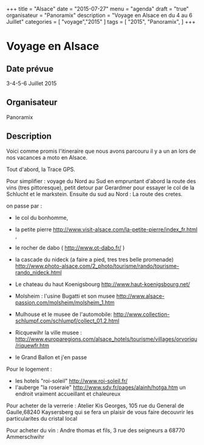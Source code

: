 +++
title = "Alsace"
date = "2015-07-27"
menu = "agenda"
draft = "true"
organisateur = "Panoramix"
description = "Voyage en Alsace en du 4 au 6 Juillet"
categories = [
    "voyage","2015"
]
tags = [
    "2015",
    "Panoramix",
]
+++

# Voyage en Alsace

## Date prévue

3-4-5-6 Juillet 2015

## Organisateur

Panoramix

## Description

Voici comme promis l'itineraire que nous avons parcouru il y a un an lors de nos vacances a moto en Alsace.

Tout d'abord, la Trace GPS.

Pour simplifier : voyage du Nord au Sud en empruntant d'abord la route des
vins (tres pittoresque), petit detour par Gerardmer pour essayer le col de la Schlucht et le markstein.
Ensuite du sud au Nord : La route des cretes.

on passe par :
- le col du bonhomme,
- la petite pierre
http://www.visit-alsace.com/la-petite-pierre/index_fr.html ,
- le rocher de dabo ( http://www.ot-dabo.fr/ )
- la cascade du nideck (a faire a pied, tres tres belle promenade)
http://www.photo-alsace.com/2_photo/tourisme/rando/tourisme-rando_nideck.html

- Le chateau du haut Koenigsbourg http://www.haut-koenigsbourg.net/
- Molsheim : l'usine Bugatti et son musee
http://www.alsace-passion.com/molsheim/molsheim_1.htm
- Mulhouse et le musee de l'automobile:
http://www.collection-schlumpf.com/schlumpf/collect_01.2.html
- Ricquewihr la ville musee :
http://www.europaregions.com/alsace_hotels/tourisme/villages/orvoriqu/riquewfr.htm
- le Grand Ballon
et j'en passe


Pour le logement :
-  les hotels "roi-soleil" http://www.roi-soleil.fr/
-  l'auberge "la roseraie" http://www.sdv.fr/pages/alainh/hotga.htm un
endroit vraiment accueillant et chaleureux

Pour acheter de la verrerie : Atelier Kis Georges, 105 rue du General de
Gaulle,68240 Kaysersberg qui se fera un plaisir de vous faire decouvrir les
particularites du cristal local

Pour acheter du vin : Andre thomas et fils, 3 rue des seigneurs a 68770
Ammerschwihr

